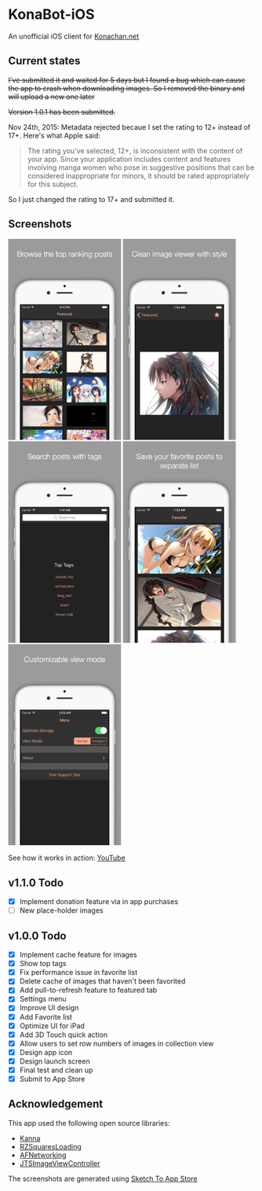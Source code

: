 # KonaBot-iOS

An unofficial iOS client for [Konachan.net](http://konachan.net)

## Current states

~~I've submitted it and waited for 5 days but I found a bug which can cause the app to crash when downloading images. So I removed the binary and will upload a new one later~~

~~Version 1.0.1 has been submitted.~~

Nov 24th, 2015: Metadata rejected becaue I set the rating to 12+ instead of 17+. Here's what Apple said:
> The rating you've selected, 12+, is inconsistent with the content of your app. Since your application includes content and features involving manga women who pose in suggestive positions that can be considered inappropriate for minors, it should be rated appropriately for this subject.

So I just changed the rating to 17+ and submitted it.

## Screenshots

<img src="./KonaBot/screenshots/4.7%20Device%201.jpg" width="230">
<img src="./KonaBot/screenshots/4.7%20Device%202.jpg" width="230">
<img src="./KonaBot/screenshots/4.7%20Device%203.jpg" width="230">
<img src="./KonaBot/screenshots/4.7%20Device%204.jpg" width="230">
<img src="./KonaBot/screenshots/4.7%20Device%205.jpg" width="230">

See how it works in action: [YouTube](https://www.youtube.com/watch?v=GHr2EPdIcMo)

## v1.1.0 Todo

- [X] Implement donation feature via in app purchases
- [ ] New place-holder images

## v1.0.0 Todo

- [X] Implement cache feature for images
- [X] Show top tags
- [X] Fix performance issue in favorite list
- [X] Delete cache of images that haven't been favorited
- [X] Add pull-to-refresh feature to featured tab
- [X] Settings menu
- [X] Improve UI design
- [X] Add Favorite list
- [X] Optimize UI for iPad
- [X] Add 3D Touch quick action
- [X] Allow users to set row numbers of images in collection view
- [X] Design app icon
- [X] Design launch screen
- [X] Final test and clean up
- [X] Submit to App Store

## Acknowledgement

This app used the following open source libraries:

- [Kanna](https://github.com/tid-kijyun/Kanna)
- [RZSquaresLoading](https://github.com/robinzhangx/RZSquaresLoading)
- [AFNetworking](https://github.com/AFNetworking/AFNetworking)
- [JTSImageViewController](https://github.com/jaredsinclair/JTSImageViewController)

The screenshots are generated using [Sketch To App Store](https://github.com/LaunchKit/SketchToAppStore)
